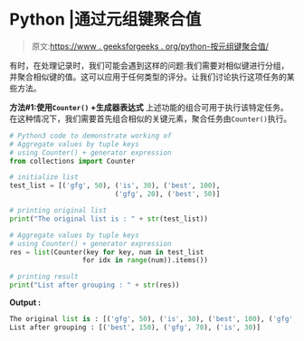 # Python |通过元组键聚合值

> 原文:[https://www . geeksforgeeks . org/python-按元组键聚合值/](https://www.geeksforgeeks.org/python-aggregate-values-by-tuple-keys/)

有时，在处理记录时，我们可能会遇到这样的问题:我们需要对相似键进行分组，并聚合相似键的值。这可以应用于任何类型的评分。让我们讨论执行这项任务的某些方法。

**方法#1:使用`Counter()` +生成器表达式**
上述功能的组合可用于执行该特定任务。在这种情况下，我们需要首先组合相似的关键元素，聚合任务由`Counter()`执行。

```py
# Python3 code to demonstrate working of
# Aggregate values by tuple keys
# using Counter() + generator expression
from collections import Counter

# initialize list
test_list = [('gfg', 50), ('is', 30), ('best', 100), 
                          ('gfg', 20), ('best', 50)]

# printing original list
print("The original list is : " + str(test_list))

# Aggregate values by tuple keys
# using Counter() + generator expression
res = list(Counter(key for key, num in test_list 
                  for idx in range(num)).items())

# printing result
print("List after grouping : " + str(res))
```

**Output :**

```py
The original list is : [('gfg', 50), ('is', 30), ('best', 100), ('gfg', 20), ('best', 50)]
List after grouping : [('best', 150), ('gfg', 70), ('is', 30)]

```